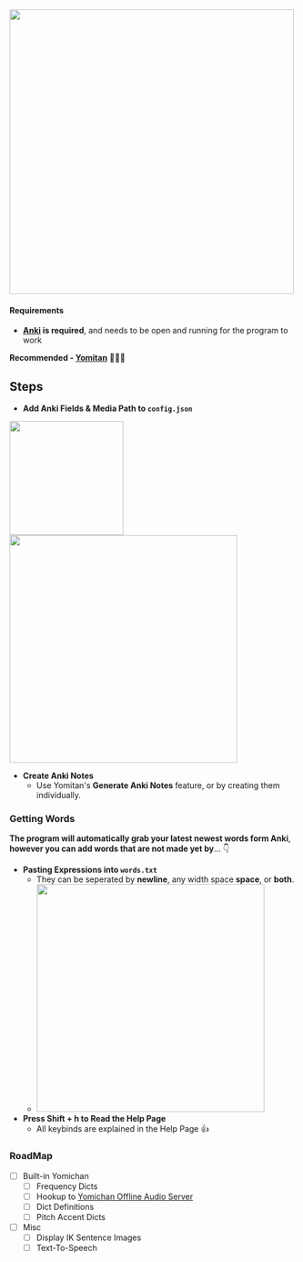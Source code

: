 <img src="https://github.com/aramrw/anki_helper/assets/106574385/9630e198-ae11-4b04-b9b9-84dadd0e41c7" width="500" />

#### Requirements 
- **[Anki](https://apps.ankiweb.net) is required**, and needs to be open and running for the program to work

**Recommended - [Yomitan](https://github.com/themoeway/yomitan)** 🐐🐐🐐
## Steps
- **Add Anki Fields & Media Path to `config.json`**
<p float="left"><img src="https://github.com/aramrw/anki_helper/assets/106574385/2c877ecf-1f15-4b36-97a7-91a49d03988c" width="200" /><img src="https://github.com/aramrw/anki_helper/assets/106574385/b614c438-5076-443c-925c-68ba9137189a" width="400" /><p float="left">

- **Create Anki Notes**
  - Use Yomitan's **Generate Anki Notes** feature, or by creating them individually.
### **Getting Words**
**The program will automatically grab your latest newest words form Anki**,
**however you can add words that are not made yet by**... 👇
- **Pasting Expressions into `words.txt`**
  - They can be seperated by **newline**, any width space **space**, or **both**.
  - <img src="https://github.com/aramrw/anki_helper/assets/106574385/7151bfe8-2055-421c-a135-38982205f7b9" width="400" />
- **Press Shift + h to Read the Help Page**
  - All keybinds are explained in the Help Page 👍 

### RoadMap
- [ ] Built-in Yomichan
  - [ ] Frequency Dicts
  - [ ] Hookup to [Yomichan Offline Audio Server](https://github.com/aramrw/yomichan_audio_server)
  - [ ] Dict Definitions
  - [ ] Pitch Accent Dicts
- [ ] Misc
  - [ ] Display IK Sentence Images
  - [ ] Text-To-Speech 
